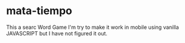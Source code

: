 # mata-tiempo

This a searc Word Game I'm try to make it work in mobile using vanilla JAVASCRIPT but I have not figured it out.
